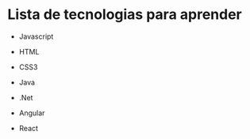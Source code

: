 # Lista de tecnologias para aprender





- Javascript 

- HTML

- CSS3

- Java

- .Net

- Angular

- React
